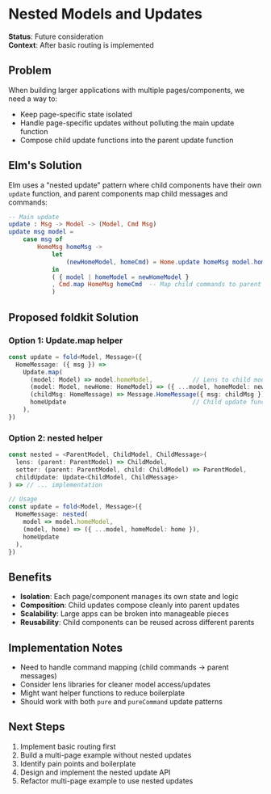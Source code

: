 # Nested Models and Updates

**Status**: Future consideration  
**Context**: After basic routing is implemented

## Problem

When building larger applications with multiple pages/components, we need a way to:
- Keep page-specific state isolated  
- Handle page-specific updates without polluting the main update function
- Compose child update functions into the parent update function

## Elm's Solution

Elm uses a "nested update" pattern where child components have their own `update` function, and parent components map child messages and commands:

```elm
-- Main update
update : Msg -> Model -> (Model, Cmd Msg)
update msg model =
    case msg of
        HomeMsg homeMsg ->
            let
                (newHomeModel, homeCmd) = Home.update homeMsg model.homeModel
            in
            ( { model | homeModel = newHomeModel }
            , Cmd.map HomeMsg homeCmd  -- Map child commands to parent messages
            )
```

## Proposed foldkit Solution

### Option 1: Update.map helper

```typescript
const update = fold<Model, Message>({
  HomeMessage: ({ msg }) => 
    Update.map(
      (model: Model) => model.homeModel,           // Lens to child model
      (model: Model, newHome: HomeModel) => ({ ...model, homeModel: newHome }), 
      (childMsg: HomeMessage) => Message.HomeMessage({ msg: childMsg }),
      homeUpdate                                   // Child update function
    ),
})
```

### Option 2: nested helper

```typescript
const nested = <ParentModel, ChildModel, ChildMessage>(
  lens: (parent: ParentModel) => ChildModel,
  setter: (parent: ParentModel, child: ChildModel) => ParentModel,
  childUpdate: Update<ChildModel, ChildMessage>
) => // ... implementation

// Usage
const update = fold<Model, Message>({
  HomeMessage: nested(
    model => model.homeModel,
    (model, home) => ({ ...model, homeModel: home }),
    homeUpdate
  ),
})
```

## Benefits

- **Isolation**: Each page/component manages its own state and logic
- **Composition**: Child updates compose cleanly into parent updates  
- **Scalability**: Large apps can be broken into manageable pieces
- **Reusability**: Child components can be reused across different parents

## Implementation Notes

- Need to handle command mapping (child commands → parent messages)
- Consider lens libraries for cleaner model access/updates
- Might want helper functions to reduce boilerplate
- Should work with both `pure` and `pureCommand` update patterns

## Next Steps

1. Implement basic routing first
2. Build a multi-page example without nested updates
3. Identify pain points and boilerplate
4. Design and implement the nested update API
5. Refactor multi-page example to use nested updates